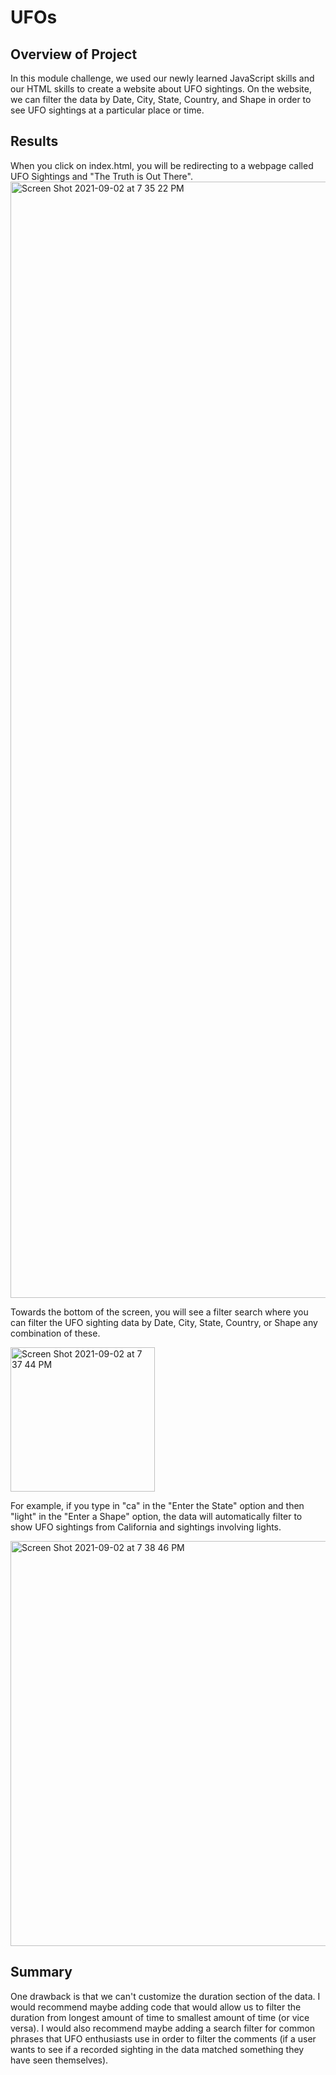 # UFOs

## Overview of Project
In this module challenge, we used our newly learned JavaScript skills and our HTML skills to create a website about UFO sightings. On the website, we can filter the data by Date, City, State, Country, and Shape in order to see UFO sightings at a particular place or time. 

## Results 
When you click on index.html, you will be redirecting to a webpage called UFO Sightings and "The Truth is Out There". 
<img width="1786" alt="Screen Shot 2021-09-02 at 7 35 22 PM" src="https://user-images.githubusercontent.com/48080598/131933015-7e7857f1-96cb-475d-b16f-b1dab4d2ff57.png">


Towards the bottom of the screen, you will see a filter search where you can filter the UFO sighting data by Date, City, State, Country, or Shape any combination of these. 

<img width="231" alt="Screen Shot 2021-09-02 at 7 37 44 PM" src="https://user-images.githubusercontent.com/48080598/131933152-ff31bfc4-89f1-47aa-854a-7f8b5afc3c6a.png">

For example, if you type in "ca" in the "Enter the State" option and then "light" in the "Enter a Shape" option, the data will automatically filter to show UFO sightings from California and sightings involving lights. 

<img width="648" alt="Screen Shot 2021-09-02 at 7 38 46 PM" src="https://user-images.githubusercontent.com/48080598/131933293-49c94d78-60bb-4a38-b4e9-127609cf6aba.png">

## Summary
One drawback is that we can't customize the duration section of the data. I would recommend maybe adding code that would allow us to filter the duration from longest amount of time to smallest amount of time (or vice versa). I would also recommend maybe adding a search filter for common phrases that UFO enthusiasts use in order to filter the comments (if a user wants to see if a recorded sighting in the data matched something they have seen themselves).







